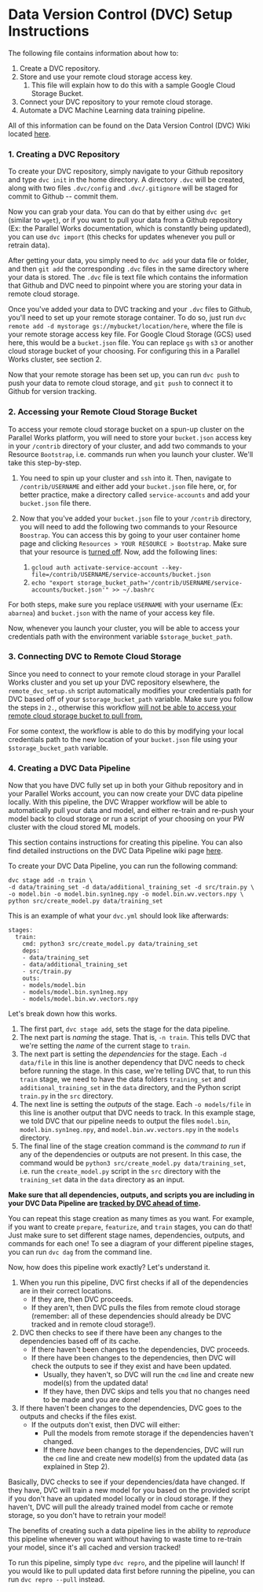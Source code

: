 # Data Version Control (DVC) Setup Instructions

The following file contains information about how to:

1. Create a DVC repository.
2. Store and use your remote cloud storage access key.
    1. This file will explain how to do this with a sample Google Cloud Storage Bucket.
3. Connect your DVC repository to your remote cloud storage.
4. Automate a DVC Machine Learning data training pipeline.

All of this information can be found on the Data Version Control (DVC) Wiki located [here](https://dvc.org/doc/start/data-management).

### 1. Creating a DVC Repository

To create your DVC repository, simply navigate to your Github repository and type `dvc init` in the home directory. A directory `.dvc` will be created, along with two files `.dvc/config` and `.dvc/.gitignore` will be staged for commit to Github -- commit them.

Now you can grab your data. You can do that by either using `dvc get` (similar to `wget`), or if you want to pull your data from a Github repository (Ex: the Parallel Works documentation, which is constantly being updated), you can use `dvc import` (this checks for updates whenever you pull or retrain data).

After getting your data, you simply need to `dvc add` your data file or folder, and then `git add` the corresponding `.dvc` files in the same directory where your data is stored. The `.dvc` file is text file which contains the information that Github and DVC need to pinpoint where you are storing your data in remote cloud storage.

Once you've added your data to DVC tracking and your `.dvc` files to Github, you'll need to set up your remote storage container. To do so, just run `dvc remote add -d mystorage gs://mybucket/location/here`, where the file is your remote storage access key file. For Google Cloud Storage (GCS) used here, this would be a `bucket.json` file. You can replace `gs` with `s3` or another cloud storage bucket of your choosing. For configuring this in a Parallel Works cluster, see section 2.

Now that your remote storage has been set up, you can run `dvc push` to push your data to remote cloud storage, and `git push` to connect it to Github for version tracking.

### 2. Accessing your Remote Cloud Storage Bucket

To access your remote cloud storage bucket on a spun-up cluster on the Parallel Works platform, you will need to store your `bucket.json` access key in your `/contrib` directory of your cluster, and add two commands to your Resource `Bootstrap`, i.e. commands run when you launch your cluster. We'll take this step-by-step.

1. You need to spin up your cluster and `ssh` into it. Then, navigate to `/contrib/USERNAME` and either add your `bucket.json` file here, or, for better practice, make a directory called `service-accounts` and add your `bucket.json` file there.

2. Now that you've added your `bucket.json` file to your `/contrib` directory, you will need to add the following two commands to your Resource `Boostrap`. You can access this by going to your user container home page and clicking `Resources > YOUR RESOURCE > Bootstrap`. Make sure that your resource is <u>turned off</u>. Now, add the following lines:
    1. `gcloud auth activate-service-account --key-file=/contrib/USERNAME/service-accounts/bucket.json`
    2. `echo "export storage_bucket_path='/contrib/USERNAME/service-accounts/bucket.json'" >> ~/.bashrc`

For both steps, make sure you replace `USERNAME` with your username (Ex: `abarnea`) and `bucket.json` with the name of your access key file.

Now, whenever you launch your cluster, you will be able to access your credentials path with the environment variable `$storage_bucket_path`.

### 3. Connecting DVC to Remote Cloud Storage

Since you need to connect to your remote cloud storage in your Parallel Works cluster and you set up your DVC repository elsewhere, the `remote_dvc_setup.sh` script automatically modifies your credentials path for DVC based off of your `$storage_bucket_path` variable. Make sure you follow the steps in `2.`, otherwise this workflow <u>will not be able to access your remote cloud storage bucket to pull from.</u>

For some context, the workflow is able to do this by modifying your local credentials path to the new location of your `bucket.json` file using your `$storage_bucket_path` variable.

### 4. Creating a DVC Data Pipeline

Now that you have DVC fully set up in both your Github repository and in your Parallel Works account, you can now create your DVC data pipeline locally. With this pipeline, the DVC Wrapper workflow will be able to automatically pull your data and model, and either re-train and re-push your model back to cloud storage or run a script of your choosing on your PW cluster with the cloud stored ML models.

This section contains instructions for creating this pipeline. You can also find detailed instructions on the DVC Data Pipeline wiki page [here](https://dvc.org/doc/start/data-management/data-pipelines).

To create your DVC Data Pipeline, you can run the following command:

```
dvc stage add -n train \
-d data/training_set -d data/additional_training_set -d src/train.py \
-o model.bin -o model.bin.syn1neg.npy -o model.bin.wv.vectors.npy \
python src/create_model.py data/training_set
```

This is an example of what your `dvc.yml` should look like afterwards:
```
stages:
  train:
    cmd: python3 src/create_model.py data/training_set
    deps:
    - data/training_set
    - data/additional_training_set
    - src/train.py
    outs:
    - models/model.bin
    - models/model.bin.syn1neg.npy
    - models/model.bin.wv.vectors.npy
```

Let's break down how this works.

1. The first part, `dvc stage add`, sets the stage for the data pipeline.
2. The next part is <i>naming</i> the stage. That is, `-n train`. This tells DVC that we're setting the <i>name</i> of the current stage to `train`.
3. The next part is setting the <i>dependencies</i> for the stage. Each `-d data/file` in this line is another dependency that DVC needs to check before running the stage. In this case, we're telling DVC that, to run this `train` stage, we need to have the data folders `training_set` and `additional_training_set` in the `data` directory, and the Python script `train.py` in the `src` directory.
4. The next line is setting the <i>outputs</i> of the stage. Each `-o models/file` in this line is another output that DVC needs to track. In this example stage, we told DVC that our pipeline needs to output the files `model.bin`, `model.bin.syn1neg.npy`, and `model.bin.wv.vectors.npy` in the `models` directory.
5. The final line of the stage creation command is the <i>command to run</i> if any of the dependencies or outputs are not present. In this case, the command would be `python3 src/create_model.py data/training_set`, i.e. run the `create_model.py` script in the `src` directory with the `training_set` data in the `data` directory as an input.

<b>Make sure that all dependencies, outputs, and scripts you are including in your DVC Data Pipeline are <u>tracked by DVC ahead of time</u>.</b>

You can repeat this stage creation as many times as you want. For example, if you want to create `prepare`, `featurize`, and `train` stages, you can do that! Just make sure to set different stage names, dependencies, outputs, and commands for each one! To see a diagram of your different pipeline stages, you can run `dvc dag` from the command line.

Now, how does this pipeline work exactly? Let's understand it.

1. When you run this pipeline, DVC first checks if all of the dependencies are in their correct locations.
    - If they are, then DVC proceeds.
    - If they aren't, then DVC pulls the files from remote cloud storage (remember: all of these dependencies should already be DVC tracked and in remote cloud storage!).
2. DVC then checks to see if there have been any changes to the dependencies based off of its cache.
    - If there haven't been changes to the dependencies, DVC proceeds.
    - If there have been changes to the dependencies, then DVC will check the outputs to see if they exist and have been updated.
        - Usually, they haven't, so DVC will run the `cmd` line and create new model(s) from the updated data!
        - If they have, then DVC skips and tells you that no changes need to be made and you are done!
3. If there haven't been changes to the dependencies, DVC goes to the outputs and checks if the files exist.
    - If the outputs don't exist, then DVC will either:
        - Pull the models from remote storage if the dependencies haven't changed.
        - If there <i>have</i> been changes to the dependencies, DVC will run the `cmd` line and create new model(s) from the updated data (as explained in Step 2).

Basically, DVC checks to see if your dependencies/data have changed. If they have, DVC will train a new model for you based on the provided script if you don't have an updated model locally or in cloud storage. If they haven't, DVC will pull the already trained model from cache or remote storage, so you don't have to retrain your model!

The benefits of creating such a data pipeline lies in the ability to <i>reproduce</i> this pipeline whenever you want without having to waste time to re-train your model, since it's all cached and version tracked!

To run this pipeline, simply type `dvc repro`, and the pipeline will launch! If you would like to pull updated data first before running the pipeline, you can run `dvc repro --pull` instead.